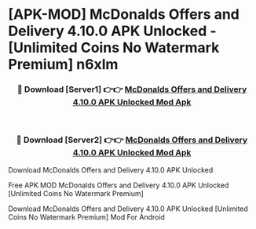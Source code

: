 # [APK-MOD] McDonalds Offers and Delivery 4.10.0 APK Unlocked - [Unlimited Coins No Watermark Premium] n6xlm



<div align="center">
<h3>🔴 Download [Server1] 👉👉 <a href="https://momento.my/?title=McDonalds_Offers_and_Delivery_4.10.0_APK_Unlocked">McDonalds Offers and Delivery 4.10.0 APK Unlocked Mod Apk</a></h3><br>

<h3>🔴 Download [Server2] 👉👉 <a href="https://momento.my/?title=McDonalds_Offers_and_Delivery_4.10.0_APK_Unlocked">McDonalds Offers and Delivery 4.10.0 APK Unlocked Mod Apk</a></h3>
</div>



Download McDonalds Offers and Delivery 4.10.0 APK Unlocked 

Free APK MOD McDonalds Offers and Delivery 4.10.0 APK Unlocked [Unlimited Coins No Watermark Premium]

Download McDonalds Offers and Delivery 4.10.0 APK Unlocked [Unlimited Coins No Watermark Premium] Mod For Android

